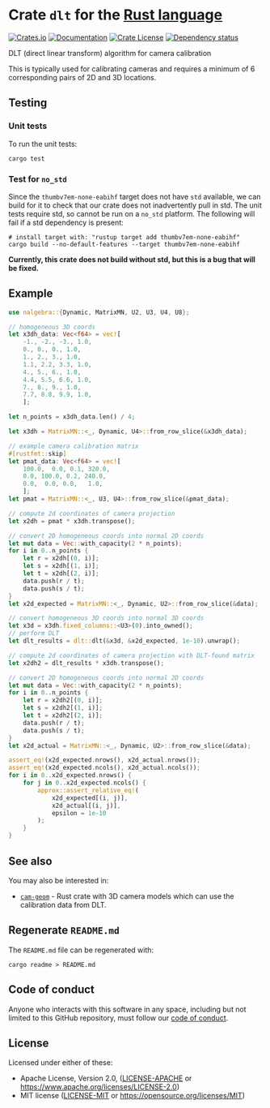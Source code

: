 # Crate `dlt` for the [Rust language](https://www.rust-lang.org/)

<!-- Note: README.md is generated automatically by `cargo readme` -->

[![Crates.io](https://img.shields.io/crates/v/dlt.svg)](https://crates.io/crates/dlt)
[![Documentation](https://docs.rs/dlt/badge.svg)](https://docs.rs/dlt/)
[![Crate License](https://img.shields.io/crates/l/dlt.svg)](https://crates.io/crates/dlt)
[![Dependency status](https://deps.rs/repo/github/strawlab/dlt/status.svg)](https://deps.rs/repo/github/strawlab/dlt)

DLT (direct linear transform) algorithm for camera calibration

This is typically used for calibrating cameras and requires a minimum of 6
corresponding pairs of 2D and 3D locations.

## Testing

### Unit tests

To run the unit tests:

```
cargo test
```

### Test for `no_std`

Since the `thumbv7em-none-eabihf` target does not have `std` available, we
can build for it to check that our crate does not inadvertently pull in std.
The unit tests require std, so cannot be run on a `no_std` platform. The
following will fail if a std dependency is present:

```
# install target with: "rustup target add thumbv7em-none-eabihf"
cargo build --no-default-features --target thumbv7em-none-eabihf
```

**Currently, this crate does not build without std, but this is a bug that
will be fixed.**

## Example

```rust
use nalgebra::{Dynamic, MatrixMN, U2, U3, U4, U8};

// homogeneous 3D coords
let x3dh_data: Vec<f64> = vec![
    -1., -2., -3., 1.0,
    0., 0., 0., 1.0,
    1., 2., 3., 1.0,
    1.1, 2.2, 3.3, 1.0,
    4., 5., 6., 1.0,
    4.4, 5.5, 6.6, 1.0,
    7., 8., 9., 1.0,
    7.7, 8.8, 9.9, 1.0,
    ];

let n_points = x3dh_data.len() / 4;

let x3dh = MatrixMN::<_, Dynamic, U4>::from_row_slice(&x3dh_data);

// example camera calibration matrix
#[rustfmt::skip]
let pmat_data: Vec<f64> = vec![
    100.0,  0.0, 0.1, 320.0,
    0.0, 100.0, 0.2, 240.0,
    0.0,  0.0, 0.0,   1.0,
    ];
let pmat = MatrixMN::<_, U3, U4>::from_row_slice(&pmat_data);

// compute 2d coordinates of camera projection
let x2dh = pmat * x3dh.transpose();

// convert 2D homogeneous coords into normal 2D coords
let mut data = Vec::with_capacity(2 * n_points);
for i in 0..n_points {
    let r = x2dh[(0, i)];
    let s = x2dh[(1, i)];
    let t = x2dh[(2, i)];
    data.push(r / t);
    data.push(s / t);
}
let x2d_expected = MatrixMN::<_, Dynamic, U2>::from_row_slice(&data);

// convert homogeneous 3D coords into normal 3D coords
let x3d = x3dh.fixed_columns::<U3>(0).into_owned();
// perform DLT
let dlt_results = dlt::dlt(&x3d, &x2d_expected, 1e-10).unwrap();

// compute 2d coordinates of camera projection with DLT-found matrix
let x2dh2 = dlt_results * x3dh.transpose();

// convert 2D homogeneous coords into normal 2D coords
let mut data = Vec::with_capacity(2 * n_points);
for i in 0..n_points {
    let r = x2dh2[(0, i)];
    let s = x2dh2[(1, i)];
    let t = x2dh2[(2, i)];
    data.push(r / t);
    data.push(s / t);
}
let x2d_actual = MatrixMN::<_, Dynamic, U2>::from_row_slice(&data);

assert_eq!(x2d_expected.nrows(), x2d_actual.nrows());
assert_eq!(x2d_expected.ncols(), x2d_actual.ncols());
for i in 0..x2d_expected.nrows() {
    for j in 0..x2d_expected.ncols() {
        approx::assert_relative_eq!(
            x2d_expected[(i, j)],
            x2d_actual[(i, j)],
            epsilon = 1e-10
        );
    }
}
```

## See also

You may also be interested in:

- [`cam-geom`](https://crates.io/crates/cam-geom) - Rust crate with 3D
  camera models which can use the calibration data from DLT.

## Regenerate `README.md`

The `README.md` file can be regenerated with:

```text
cargo readme > README.md
```

## Code of conduct

Anyone who interacts with this software in any space, including but not limited
to this GitHub repository, must follow our [code of
conduct](code_of_conduct.md).

## License

Licensed under either of these:

 * Apache License, Version 2.0, ([LICENSE-APACHE](LICENSE-APACHE) or
   https://www.apache.org/licenses/LICENSE-2.0)
 * MIT license ([LICENSE-MIT](LICENSE-MIT) or
   https://opensource.org/licenses/MIT)
